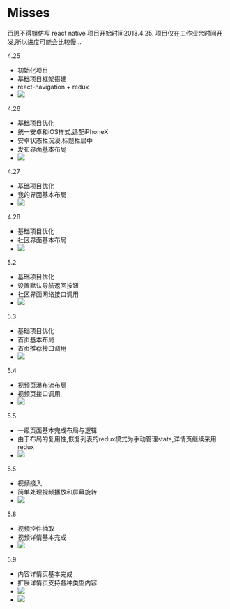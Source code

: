 # Misses
百思不得姐仿写
react native
项目开始时间2018.4.25.
项目仅在工作业余时间开发,所以进度可能会比较慢...

4.25
* 初始化项目
* 基础项目框架搭建
* react-navigation + redux
* ![](./exhibition/1.png)

4.26
* 基础项目优化
* 统一安卓和iOS样式,适配iPhoneX
* 安卓状态栏沉浸,标题栏居中
* 发布界面基本布局
* ![](./exhibition/2.png)

4.27
* 基础项目优化
* 我的界面基本布局
* ![](./exhibition/3.png)

4.28
* 基础项目优化
* 社区界面基本布局
* ![](./exhibition/4.png)

5.2
* 基础项目优化
* 设置默认导航返回按钮
* 社区界面网络接口调用
* ![](./exhibition/5.png)

5.3
* 基础项目优化
* 首页基本布局
* 首页推荐接口调用
* ![](./exhibition/6.png)

5.4
* 视频页瀑布流布局
* 视频页接口调用
* ![](./exhibition/7.png)

5.5
* 一级页面基本完成布局与逻辑
* 由于布局的复用性,恢复列表的redux模式为手动管理state,详情页继续采用redux
* ![](./exhibition/8.png)

5.5
* 视频接入
* 简单处理视频播放和屏幕旋转
* ![](./exhibition/9.gif)

5.8
* 视频控件抽取
* 视频详情基本完成
* ![](./exhibition/10.gif)

5.9
* 内容详情页基本完成
* 扩展详情页支持各种类型内容
* ![](./exhibition/11.gif)
* ![](./exhibition/11.png)